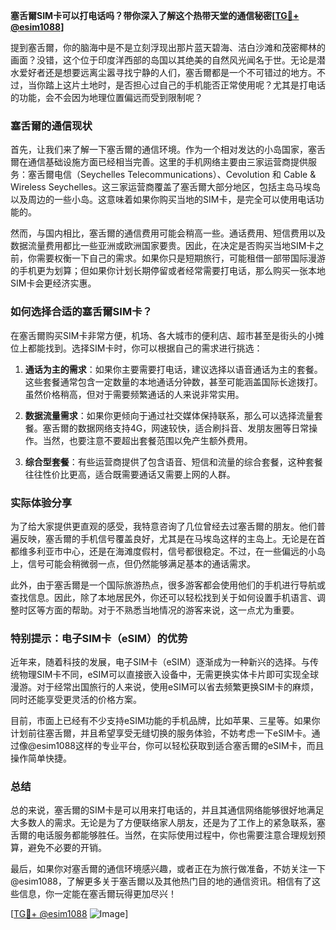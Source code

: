 **塞舌爾SIM卡可以打电话吗？带你深入了解这个热带天堂的通信秘密[[TG💪+ @esim1088](https://t.me/s/esim1088)]**

提到塞舌爾，你的脑海中是不是立刻浮现出那片蓝天碧海、洁白沙滩和茂密椰林的画面？没错，这个位于印度洋西部的岛国以其绝美的自然风光闻名于世。无论是潜水爱好者还是想要远离尘嚣寻找宁静的人们，塞舌爾都是一个不可错过的地方。不过，当你踏上这片土地时，是否担心过自己的手机能否正常使用呢？尤其是打电话的功能，会不会因为地理位置偏远而受到限制呢？

### 塞舌爾的通信现状

首先，让我们来了解一下塞舌爾的通信环境。作为一个相对发达的小岛国家，塞舌爾在通信基础设施方面已经相当完善。这里的手机网络主要由三家运营商提供服务：塞舌爾电信（Seychelles Telecommunications）、Cevolution 和 Cable & Wireless Seychelles。这三家运营商覆盖了塞舌爾大部分地区，包括主岛马埃岛以及周边的一些小岛。这意味着如果你购买当地的SIM卡，是完全可以使用电话功能的。

然而，与国内相比，塞舌爾的通信费用可能会稍高一些。通话费用、短信费用以及数据流量费用都比一些亚洲或欧洲国家要贵。因此，在决定是否购买当地SIM卡之前，你需要权衡一下自己的需求。如果你只是短期旅行，可能租借一部带国际漫游的手机更为划算；但如果你计划长期停留或者经常需要打电话，那么购买一张本地SIM卡会更经济实惠。

### 如何选择合适的塞舌爾SIM卡？

在塞舌爾购买SIM卡非常方便，机场、各大城市的便利店、超市甚至是街头的小摊位上都能找到。选择SIM卡时，你可以根据自己的需求进行挑选：

1. **通话为主的需求**：如果你主要需要打电话，建议选择以语音通话为主的套餐。这些套餐通常包含一定数量的本地通话分钟数，甚至可能涵盖国际长途拨打。虽然价格稍高，但对于需要频繁通话的人来说非常实用。

2. **数据流量需求**：如果你更倾向于通过社交媒体保持联系，那么可以选择流量套餐。塞舌爾的数据网络支持4G，网速较快，适合刷抖音、发朋友圈等日常操作。当然，也要注意不要超出套餐范围以免产生额外费用。

3. **综合型套餐**：有些运营商提供了包含语音、短信和流量的综合套餐，这种套餐往往性价比更高，适合既需要通话又需要上网的人群。

### 实际体验分享

为了给大家提供更直观的感受，我特意咨询了几位曾经去过塞舌爾的朋友。他们普遍反映，塞舌爾的手机信号覆盖良好，尤其是在马埃岛这样的主岛上。无论是在首都维多利亚市中心，还是在海滩度假村，信号都很稳定。不过，在一些偏远的小岛上，信号可能会稍微弱一点，但仍然能够满足基本的通话需求。

此外，由于塞舌爾是一个国际旅游热点，很多游客都会使用他们的手机进行导航或查找信息。因此，除了本地居民外，你还可以轻松找到关于如何设置手机语言、调整时区等方面的帮助。对于不熟悉当地情况的游客来说，这一点尤为重要。

### 特别提示：电子SIM卡（eSIM）的优势

近年来，随着科技的发展，电子SIM卡（eSIM）逐渐成为一种新兴的选择。与传统物理SIM卡不同，eSIM可以直接嵌入设备中，无需更换实体卡片即可实现全球漫游。对于经常出国旅行的人来说，使用eSIM可以省去频繁更换SIM卡的麻烦，同时还能享受更灵活的价格方案。

目前，市面上已经有不少支持eSIM功能的手机品牌，比如苹果、三星等。如果你计划前往塞舌爾，并且希望享受无缝切换的服务体验，不妨考虑一下eSIM卡。通过像@esim1088这样的专业平台，你可以轻松获取到适合塞舌爾的eSIM卡，而且操作简单快捷。

### 总结

总的来说，塞舌爾的SIM卡是可以用来打电话的，并且其通信网络能够很好地满足大多数人的需求。无论是为了方便联络家人朋友，还是为了工作上的紧急联系，塞舌爾的电话服务都能够胜任。当然，在实际使用过程中，你也需要注意合理规划预算，避免不必要的开销。

最后，如果你对塞舌爾的通信环境感兴趣，或者正在为旅行做准备，不妨关注一下@esim1088，了解更多关于塞舌爾以及其他热门目的地的通信资讯。相信有了这些信息，你一定能在塞舌爾玩得更加尽兴！

[[TG💪+ @esim1088](https://t.me/s/esim1088) ![Image](https://i.postimg.cc/4NQfJmqS/Snipaste-2025-05-13-00-14-12.png)]